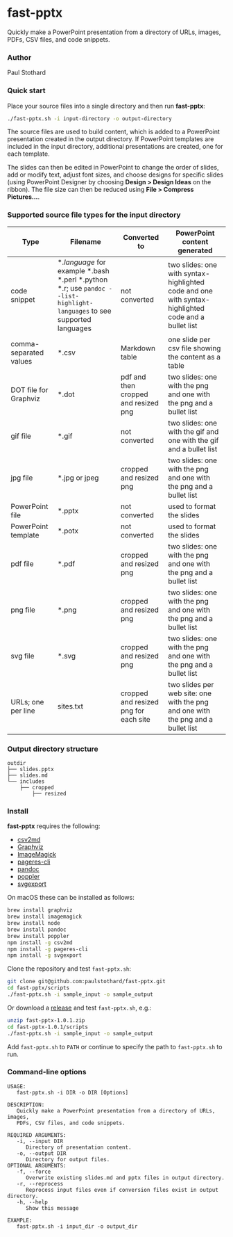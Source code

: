 # fast-pptx

Quickly make a PowerPoint presentation from a directory of URLs, images, PDFs, CSV files, and code snippets.


### Author

Paul Stothard


### Quick start

Place your source files into a single directory and then run **fast-pptx**:

```bash
./fast-pptx.sh -i input-directory -o output-directory
```

The source files are used to build content, which is added to a PowerPoint presentation created in the output directory. If PowerPoint templates are included in the input directory, additional presentations are created, one for each template.

The slides can then be edited in PowerPoint to change the order of slides, add or modify text, adjust font sizes, and choose designs for specific slides (using PowerPoint Designer by choosing **Design > Design Ideas** on the ribbon). The file size can then be reduced using **File > Compress Pictures...**.

### Supported source file types for the input directory

| Type                   | Filename                                                                                                                     | Converted to                          | PowerPoint content generated                                                                        |
|------------------------|------------------------------------------------------------------------------------------------------------------------------|---------------------------------------|-----------------------------------------------------------------------------------------------------|
| code snippet           | \*.*language* for example \*.bash \*.perl \*.python \*.r; use `pandoc --list-highlight-languages` to see supported languages | not converted                         | two slides: one with syntax-highlighted code and one with syntax-highlighted code and a bullet list |
| comma-separated values | \*.csv                                                                                                                       | Markdown table                        | one slide per csv file showing the content as a table                                               |
| DOT file for Graphviz  | \*.dot                                                                                                                       | pdf and then cropped and resized png  | two slides: one with the png and one with the png and a bullet list                                 |
| gif file               | \*.gif                                                                                                                       | not converted                         | two slides: one with the gif and one with the gif and a bullet list                                 |
| jpg file               | \*.jpg or jpeg                                                                                                               | cropped and resized png               | two slides: one with the png and one with the png and a bullet list                                 |
| PowerPoint file        | \*.pptx                                                                                                                      | not converted                         | used to format the slides                                                                           |
| PowerPoint template    | \*.potx                                                                                                                      | not converted                         | used to format the slides                                                                           |
| pdf file               | \*.pdf                                                                                                                       | cropped and resized png               | two slides: one with the png and one with the png and a bullet list                                 |
| png file               | \*.png                                                                                                                       | cropped and resized png               | two slides: one with the png and one with the png and a bullet list                                 |
| svg file               | \*.svg                                                                                                                       | cropped and resized png               | two slides: one with the png and one with the png and a bullet list                                 |
| URLs; one per line     | sites.txt                                                                                                                    | cropped and resized png for each site | two slides per web site: one with the png and one with the png and a bullet list                    |

### Output directory structure

```
outdir
├── slides.pptx
├── slides.md
└── includes
    ├── cropped
        ├── resized
```

### Install

**fast-pptx** requires the following:

* [csv2md](https://github.com/pstaender/csv2md)
* [Graphviz](https://graphviz.org)
* [ImageMagick](https://imagemagick.org)
* [pageres-cli](https://github.com/sindresorhus/pageres-cli)
* [pandoc](https://pandoc.org)
* [poppler](https://poppler.freedesktop.org)
* [svgexport](https://github.com/shakiba/svgexport)

On macOS these can be installed as follows:

```bash
brew install graphviz
brew install imagemagick
brew install node
brew install pandoc
brew install poppler
npm install -g csv2md
npm install -g pageres-cli
npm install -g svgexport
```

Clone the repository and test `fast-pptx.sh`:

```bash
git clone git@github.com:paulstothard/fast-pptx.git
cd fast-pptx/scripts
./fast-pptx.sh -i sample_input -o sample_output
```

Or download a [release](https://github.com/paulstothard/fast-pptx/releases/) and test `fast-pptx.sh`, e.g.:

```bash
unzip fast-pptx-1.0.1.zip
cd fast-pptx-1.0.1/scripts
./fast-pptx.sh -i sample_input -o sample_output
```

Add `fast-pptx.sh` to `PATH` or continue to specify the path to `fast-pptx.sh` to run.

### Command-line options

```
USAGE:
   fast-pptx.sh -i DIR -o DIR [Options]

DESCRIPTION:
   Quickly make a PowerPoint presentation from a directory of URLs, images,
   PDFs, CSV files, and code snippets.

REQUIRED ARGUMENTS:
   -i, --input DIR
      Directory of presentation content.
   -o, --output DIR
      Directory for output files.
OPTIONAL ARGUMENTS:
   -f, --force
      Overwrite existing slides.md and pptx files in output directory.
   -r, --reprocess
      Reprocess input files even if conversion files exist in output directory.
   -h, --help
      Show this message

EXAMPLE:
   fast-pptx.sh -i input_dir -o output_dir  
```
